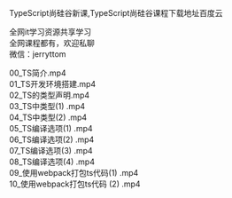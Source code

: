 TypeScript尚硅谷新课,TypeScript尚硅谷课程下载地址百度云

全网it学习资源共享学习<br>全网课程都有，欢迎私聊<br>微信：jerryttom<br>

00_TS简介.mp4<br> 01_TS开发环境搭建.mp4<br> 02_TS的类型声明.mp4<br> 03_TS中类型(1) .mp4<br> 04_TS中类型(2) .mp4<br> 05_TS编译选项(1) .mp4<br> 06_TS编译选项(2) .mp4<br> 07_TS编译选项(3) .mp4<br> 08_TS编译选项(4) .mp4<br> 09_使用webpack打包ts代码(1) .mp4<br> 10_使用webpack打包ts代码 (2) .mp4